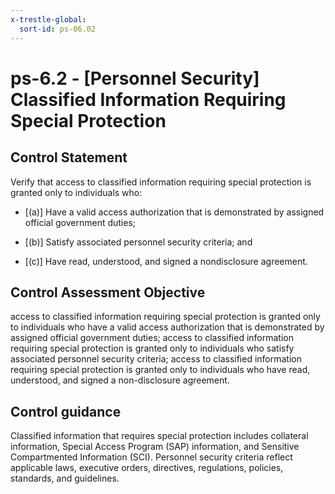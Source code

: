 ```yaml
---
x-trestle-global:
  sort-id: ps-06.02
---
```


# ps-6.2 - \[Personnel Security\] Classified Information Requiring Special Protection

## Control Statement

Verify that access to classified information requiring special protection is granted only to individuals who:

- \[(a)\] Have a valid access authorization that is demonstrated by assigned official government duties;

- \[(b)\] Satisfy associated personnel security criteria; and

- \[(c)\] Have read, understood, and signed a nondisclosure agreement.

## Control Assessment Objective

access to classified information requiring special protection is granted only to individuals who have a valid access authorization that is demonstrated by assigned official government duties;
access to classified information requiring special protection is granted only to individuals who satisfy associated personnel security criteria;
access to classified information requiring special protection is granted only to individuals who have read, understood, and signed a non-disclosure agreement.

## Control guidance

Classified information that requires special protection includes collateral information, Special Access Program (SAP) information, and Sensitive Compartmented Information (SCI). Personnel security criteria reflect applicable laws, executive orders, directives, regulations, policies, standards, and guidelines.
